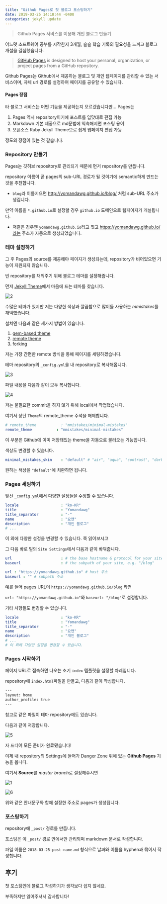 ```yaml
---
title: "Github Pages로 첫 블로그 포스팅하기"
date: 2019-03-25 14:18:44 -0400
categories: jekyll update
---
```


> Github Pages 서비스를 이용해 개인 블로그 만들기


어느덧 소프트웨어 공부를 시작한지 3개월, 슬슬 학습 기록의 필요성을 느끼고 블로그 개설을 결심했습니다.

> [GitHub Pages](https://pages.github.com/) is designed to host your personal, organization, or project pages from a GitHub repository.

Github Pages는 Github에서 제공하는 블로그 및 개인 웹페이지를 관리할 수 있는 서비스이며, 자체 url 경로를 설정하여 페이지를 공유할 수 있습니다.



#### Pages 장점

타 블로그 서비스는 어떤 기능을 제공하는지 모르겠습니다만... Pages는

1. Pages 역시 repository이기에 포스트를 입맛대로 편집 가능
2. Markdown 기본 제공으로 md문법에 익숙해지면 포스팅 용이
3. 오픈소스 Ruby Jekyll Theme으로 쉽게 웹페이지 편집 가능

정도의 장점이 있는 것 같습니다. 



### Repository 만들기

Pages는 깃허브 repository로 관리되기 때문에 먼저 repository를 만듭니다.

repository 이름이 곧 pages의 sub-URL 경로가 될 것이기에 semantic하게 만드는 것을 추천합니다.

- `blog`라 이름지으면 http://yomandawg.github.io/blog/ 처럼 sub-URL 주소가 생깁니다.

만약 이름을 `*.github.io`로 설정할 경우 `github.io` 도메인으로 웹페이지가 개설됩니다.

- 저같은 경우엔 `yomandawg.github.io`라고 짓고 https://yomandawg.github.io/라는 주소가 자동으로 생성되었습니다.




### 테마 설정하기

그 후 Pages의 source를 제공해야 페이지가 생성되는데, repository가 비어있으면 기능이 지원되지 않습니다.

빈 repository를 채워주기 위해 블로그 테마를 설정해줍니다.

먼저 [Jekyll Theme](https://github.com/topics/jekyll-theme)에서 마음에 드는 테마를 찾습니다.

![2](https://user-images.githubusercontent.com/45955154/61590773-d11ba600-abf8-11e9-93cd-e63a2611f9ea.PNG)

수많은 테마가 있지만 저는 다양한 색상과 깔끔함으로 많이들 사용하는 *mmistakes*를 채택했습니다.



설치엔 다음과 같은 세가지 방법이 있습니다.

1. [gem-based theme](https://jekyllrb.com/docs/themes/#understanding-gem-based-themes)
2. [remote theme](https://blog.github.com/2017-11-29-use-any-theme-with-github-pages/)
3. forking



저는 가장 간편한 remote 방식을 통해 페이지를 세팅하겠습니다.

테마 repository의 `_config.yml`을 내 repository로 복사해옵니다.

![3](https://user-images.githubusercontent.com/45955154/61590775-d4169680-abf8-11e9-96ea-c1c3d232da65.PNG)

파일 내용을 다음과 같이 모두 복사합니다.

![4](https://user-images.githubusercontent.com/45955154/61590780-d7118700-abf8-11e9-8b07-4aac03615976.PNG)

저는 불필요한 commit을 하지 않기 위해 local에서 작업했습니다.



여기서 상단 `Theme`의 remote_theme 주석을 해제합니다.

```yaml
# remote_theme           : "mmistakes/minimal-mistakes"
remote_theme           : "mmistakes/minimal-mistakes"
```

이 부분은 Github에 이미 저장돼있는 theme을 자동으로 불러오는 기능입니다. 



색상도 변경할 수 있습니다.

```yaml
minimal_mistakes_skin    : "default" # "air", "aqua", "contrast", "dark", "dirt", "neon", "mint", "plum", "sunrise"
```

원하는 색상을 `"default"`에 치환하면 됩니다.




### Pages 세팅하기

앞선 `_config.yml`에서 다양한 설정들을 수정할 수 있습니다.

```yaml
locale                   : "ko-KR"
title                    : "Yomandawg"
title_separator          : "-"
name                     : "요맨"
description              : "개인 블로그"
# ...
```

이 외에 다양한 설정을 변경할 수 있습니다. 쭉 읽어보시고 



그 다음 바로 밑의 `Site Settings`에서 다음과 같이 바꿔줍니다.

```yaml
url                      : # the base hostname & protocol for your site e.g. "https://mmistakes.github.io"
baseurl                  : # the subpath of your site, e.g. "/blog"

url : "https://yomandawg.github.io" # host 주소 
baseurl : "" # subpath 주소
```

예를 들어 pages URL이 `https://yomandawg.github.io/blog` 라면

`url: "https://yomandawg.github.io"`와 `baseurl: "/blog"`로 설정합니다.



기타 사항들도 변경할 수 있습니다.

```yaml
locale                   : "ko-KR"
title                    : "Yomandawg"
title_separator          : "-"
name                     : "요맨"
description              : "개인 블로그"
# ...
# 이 외에 다양한 설정을 변경할 수 있습니다.
```




### Pages 시작하기

페이지 URL로 접속하면 나오는 초기 `index` 템플릿을 설정할 차례입니다.

repository에 `index.html`파일을 만들고, 다음과 같이 작성합니다.

```html
---
layout: home
author_profile: true
---
```

참고로 같은 파일이 테마 repository에도 있습니다.

다음과 같이 저장합니다.

![5](https://user-images.githubusercontent.com/45955154/61590783-d973e100-abf8-11e9-8d30-5b41a98abd9c.PNG)

자 드디어 모든 준비가 완료됐습니다!

이제 내 repository의 Settings에 들어가 Danger Zone 위에 있는 **Github Pages** 기능을 봅니다. 

여기서 **Source**를 *master branch*로 설정해주시면  

![1](https://user-images.githubusercontent.com/45955154/61590771-ccef8880-abf8-11e9-9f2a-44406e22a4af.PNG)

![6](https://user-images.githubusercontent.com/45955154/61590784-db3da480-abf8-11e9-8237-7073794bcd89.PNG)

위와 같은 안내문구와 함께 설정한 주소로 pages가 생성됩니다.




### 포스팅하기

repository에 `_post/` 경로를 만듭니다.

포스팅은 이 `_post/` 경로 안에서만 관리되며 markdown 문서로 작성합니다.

파일 이름은 `2018-03-25-post-name.md` 형식으로 날짜와 이름을 hyphen과 묶어서 작성합니다.




## 후기

첫 포스팅인데 블로그 작성하기가 생각보다 쉽지 않네요.

부족하지만 읽어주셔서 감사합니다!
